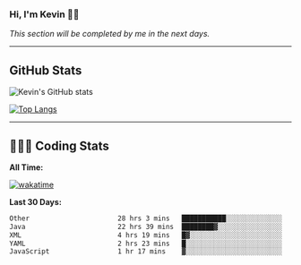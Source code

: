 ### Hi, I'm Kevin 👋🏻

_This section will be completed by me in the next days._


--- 
## GitHub Stats
![Kevin's GitHub stats](https://github-readme-stats.vercel.app/api?username=kevin-kraus&show_icons=true&theme=dark)

[![Top Langs](https://github-readme-stats.vercel.app/api/top-langs/?username=kevin-kraus&layout=compact&theme=dark)]()

---
## 🧑🏻‍💻 Coding Stats

**All Time:**

[![wakatime](https://wakatime.com/badge/user/2ee1869b-72a2-4c21-b5f7-e95432f5a1cf.svg?style=flat)](https://wakatime.com/@2ee1869b-72a2-4c21-b5f7-e95432f5a1cf)

**Last 30 Days:**

<!--START_SECTION:waka-->

```txt
Other                      28 hrs 3 mins   ███████████░░░░░░░░░░░░░░   43.52 %
Java                       22 hrs 39 mins  ████████▓░░░░░░░░░░░░░░░░   35.15 %
XML                        4 hrs 19 mins   █▓░░░░░░░░░░░░░░░░░░░░░░░   06.70 %
YAML                       2 hrs 23 mins   █░░░░░░░░░░░░░░░░░░░░░░░░   03.71 %
JavaScript                 1 hr 17 mins    ▓░░░░░░░░░░░░░░░░░░░░░░░░   02.01 %
```

<!--END_SECTION:waka-->
